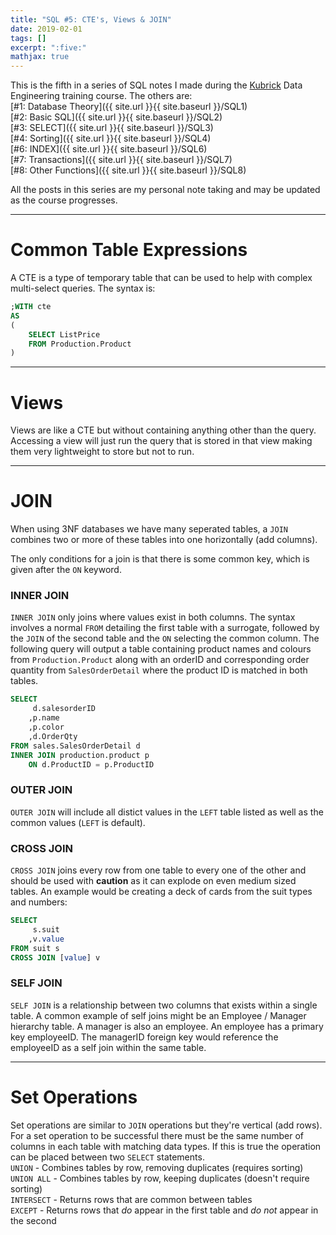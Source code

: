 ```yaml
---
title: "SQL #5: CTE's, Views & JOIN"
date: 2019-02-01
tags: []
excerpt: ":five:"
mathjax: true
---
```


This is the fifth in a series of SQL notes I made during the [Kubrick](https://kubrickgroup.com/) Data Engineering training course. The others are:  
[#1: Database Theory]({{ site.url }}{{ site.baseurl }}/SQL1)  
[#2: Basic SQL]({{ site.url }}{{ site.baseurl }}/SQL2)  
[#3: SELECT]({{ site.url }}{{ site.baseurl }}/SQL3)  
[#4: Sorting]({{ site.url }}{{ site.baseurl }}/SQL4)  
[#6: INDEX]({{ site.url }}{{ site.baseurl }}/SQL6)  
[#7: Transactions]({{ site.url }}{{ site.baseurl }}/SQL7)  
[#8: Other Functions]({{ site.url }}{{ site.baseurl }}/SQL8)  

All the posts in this series are my personal note taking and may be updated as the course progresses.  

---
# Common Table Expressions
A CTE is a type of temporary table that can be used to help with complex multi-select queries. The syntax is:

```sql
;WITH cte 
AS
(
    SELECT ListPrice 
    FROM Production.Product
)
```  

---
# Views
Views are like a CTE but without containing anything other than the query. Accessing a view will just run the query that is stored in that view making them very lightweight to store but not to run.  

---
# JOIN
When using 3NF databases we have many seperated tables, a `JOIN` combines two or more of these tables into one horizontally (add columns).  

The only conditions for a join is that there is some common key, which is given after the `ON` keyword.  

### INNER JOIN
`INNER JOIN` only joins where values exist in both columns. The syntax involves a normal `FROM` detailing the first table with a surrogate, followed by the `JOIN` of the second table and the `ON` selecting the common column. The following query will output a table containing product names and colours from `Production.Product` along with an orderID and corresponding order quantity from `SalesOrderDetail` where the product ID is matched in both tables.   

```sql
SELECT
	 d.salesorderID
	,p.name
	,p.color
	,d.OrderQty
FROM sales.SalesOrderDetail d
INNER JOIN production.product p
	ON d.ProductID = p.ProductID
```
### OUTER JOIN
`OUTER JOIN` will include all distict values in the `LEFT` table listed as well as the common values (`LEFT` is default). 

### CROSS JOIN
`CROSS JOIN` joins every row from one table to every one of the other and should be used with **caution** as it can explode on even medium sized tables. An example would be creating a deck of cards from the suit types and numbers:  

```sql
SELECT
     s.suit
    ,v.value
FROM suit s
CROSS JOIN [value] v
```

### SELF JOIN
`SELF JOIN` is a relationship between two columns that exists within a single table. A common example of self joins might be an Employee / Manager hierarchy table. A manager is also an employee. An employee has a primary key employeeID. The managerID foreign key would reference the employeeID as a self join within the same table.  

---
# Set Operations
Set operations are similar to `JOIN` operations but they're vertical (add rows). For a set operation to be successful there must be the same number of columns in each table with matching data types. If this is true the operation can be placed between two `SELECT` statements.  
`UNION` - Combines tables by row, removing duplicates (requires sorting)  
`UNION ALL` - Combines tables by row, keeping duplicates (doesn't require sorting)  
`INTERSECT` - Returns rows that are common between tables  
`EXCEPT` - Returns rows that *do* appear in the first table and *do not* appear in the second  